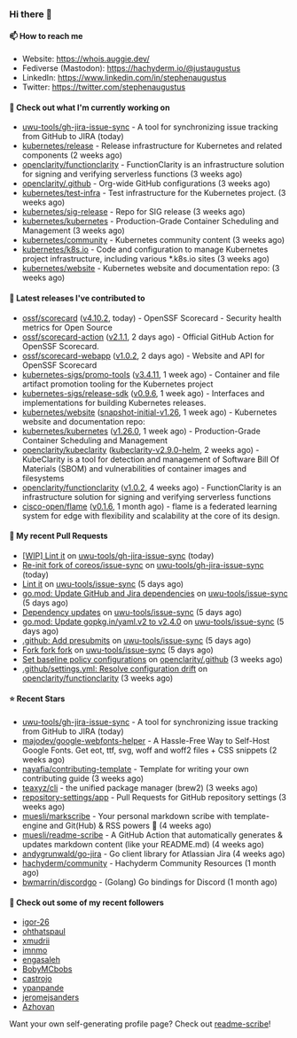 ### Hi there 👋

#### 📫 How to reach me

- Website: https://whois.auggie.dev/
- Fediverse (Mastodon): https://hachyderm.io/@justaugustus
- LinkedIn: https://www.linkedin.com/in/stephenaugustus
- Twitter: https://twitter.com/stephenaugustus

#### 👷 Check out what I'm currently working on

- [uwu-tools/gh-jira-issue-sync](https://github.com/uwu-tools/gh-jira-issue-sync) - A tool for synchronizing issue tracking from GitHub to JIRA  (today)
- [kubernetes/release](https://github.com/kubernetes/release) - Release infrastructure for Kubernetes and related components (2 weeks ago)
- [openclarity/functionclarity](https://github.com/openclarity/functionclarity) - FunctionClarity is an infrastructure solution for signing and verifying serverless functions (3 weeks ago)
- [openclarity/.github](https://github.com/openclarity/.github) - Org-wide GitHub configurations (3 weeks ago)
- [kubernetes/test-infra](https://github.com/kubernetes/test-infra) - Test infrastructure for the Kubernetes project. (3 weeks ago)
- [kubernetes/sig-release](https://github.com/kubernetes/sig-release) - Repo for SIG release (3 weeks ago)
- [kubernetes/kubernetes](https://github.com/kubernetes/kubernetes) - Production-Grade Container Scheduling and Management (3 weeks ago)
- [kubernetes/community](https://github.com/kubernetes/community) - Kubernetes community content (3 weeks ago)
- [kubernetes/k8s.io](https://github.com/kubernetes/k8s.io) - Code and configuration to manage Kubernetes project infrastructure, including various *.k8s.io sites (3 weeks ago)
- [kubernetes/website](https://github.com/kubernetes/website) - Kubernetes website and documentation repo:  (3 weeks ago)

#### 🔭 Latest releases I've contributed to

- [ossf/scorecard](https://github.com/ossf/scorecard) ([v4.10.2](https://github.com/ossf/scorecard/releases/tag/v4.10.2), today) - OpenSSF Scorecard - Security health metrics for Open Source
- [ossf/scorecard-action](https://github.com/ossf/scorecard-action) ([v2.1.1](https://github.com/ossf/scorecard-action/releases/tag/v2.1.1), 2 days ago) - Official GitHub Action for OpenSSF Scorecard.
- [ossf/scorecard-webapp](https://github.com/ossf/scorecard-webapp) ([v1.0.2](https://github.com/ossf/scorecard-webapp/releases/tag/v1.0.2), 2 days ago) - Website and API for OpenSSF Scorecard
- [kubernetes-sigs/promo-tools](https://github.com/kubernetes-sigs/promo-tools) ([v3.4.11](https://github.com/kubernetes-sigs/promo-tools/releases/tag/v3.4.11), 1 week ago) - Container and file artifact promotion tooling for the Kubernetes project
- [kubernetes-sigs/release-sdk](https://github.com/kubernetes-sigs/release-sdk) ([v0.9.6](https://github.com/kubernetes-sigs/release-sdk/releases/tag/v0.9.6), 1 week ago) - Interfaces and implementations for building Kubernetes releases.
- [kubernetes/website](https://github.com/kubernetes/website) ([snapshot-initial-v1.26](https://github.com/kubernetes/website/releases/tag/snapshot-initial-v1.26), 1 week ago) - Kubernetes website and documentation repo: 
- [kubernetes/kubernetes](https://github.com/kubernetes/kubernetes) ([v1.26.0](https://github.com/kubernetes/kubernetes/releases/tag/v1.26.0), 1 week ago) - Production-Grade Container Scheduling and Management
- [openclarity/kubeclarity](https://github.com/openclarity/kubeclarity) ([kubeclarity-v2.9.0-helm](https://github.com/openclarity/kubeclarity/releases/tag/kubeclarity-v2.9.0-helm), 2 weeks ago) - KubeClarity is a tool for detection and management of Software Bill Of Materials (SBOM) and vulnerabilities of container images and filesystems
- [openclarity/functionclarity](https://github.com/openclarity/functionclarity) ([v1.0.2](https://github.com/openclarity/functionclarity/releases/tag/v1.0.2), 4 weeks ago) - FunctionClarity is an infrastructure solution for signing and verifying serverless functions
- [cisco-open/flame](https://github.com/cisco-open/flame) ([v0.1.6](https://github.com/cisco-open/flame/releases/tag/v0.1.6), 1 month ago) - flame is a federated learning system for edge with flexibility and scalability at the core of its design.

#### 🔨 My recent Pull Requests

- [[WIP] Lint it](https://github.com/uwu-tools/gh-jira-issue-sync/pull/3) on [uwu-tools/gh-jira-issue-sync](https://github.com/uwu-tools/gh-jira-issue-sync) (today)
- [Re-init fork of coreos/issue-sync](https://github.com/uwu-tools/gh-jira-issue-sync/pull/2) on [uwu-tools/gh-jira-issue-sync](https://github.com/uwu-tools/gh-jira-issue-sync) (today)
- [Lint it](https://github.com/uwu-tools/issue-sync/pull/12) on [uwu-tools/issue-sync](https://github.com/uwu-tools/issue-sync) (5 days ago)
- [go.mod: Update GitHub and Jira dependencies](https://github.com/uwu-tools/issue-sync/pull/11) on [uwu-tools/issue-sync](https://github.com/uwu-tools/issue-sync) (5 days ago)
- [Dependency updates](https://github.com/uwu-tools/issue-sync/pull/10) on [uwu-tools/issue-sync](https://github.com/uwu-tools/issue-sync) (5 days ago)
- [go.mod: Update gopkg.in/yaml.v2 to v2.4.0](https://github.com/uwu-tools/issue-sync/pull/9) on [uwu-tools/issue-sync](https://github.com/uwu-tools/issue-sync) (5 days ago)
- [.github: Add presubmits](https://github.com/uwu-tools/issue-sync/pull/8) on [uwu-tools/issue-sync](https://github.com/uwu-tools/issue-sync) (5 days ago)
- [Fork fork fork](https://github.com/uwu-tools/issue-sync/pull/1) on [uwu-tools/issue-sync](https://github.com/uwu-tools/issue-sync) (5 days ago)
- [Set baseline policy configurations](https://github.com/openclarity/.github/pull/1) on [openclarity/.github](https://github.com/openclarity/.github) (3 weeks ago)
- [.github/settings.yml: Resolve configuration drift](https://github.com/openclarity/functionclarity/pull/113) on [openclarity/functionclarity](https://github.com/openclarity/functionclarity) (3 weeks ago)

#### ⭐ Recent Stars

- [uwu-tools/gh-jira-issue-sync](https://github.com/uwu-tools/gh-jira-issue-sync) - A tool for synchronizing issue tracking from GitHub to JIRA  (today)
- [majodev/google-webfonts-helper](https://github.com/majodev/google-webfonts-helper) - A Hassle-Free Way to Self-Host Google Fonts. Get eot, ttf, svg, woff and woff2 files &#43; CSS snippets (2 weeks ago)
- [nayafia/contributing-template](https://github.com/nayafia/contributing-template) - Template for writing your own contributing guide (3 weeks ago)
- [teaxyz/cli](https://github.com/teaxyz/cli) - the unified package manager (brew2) (3 weeks ago)
- [repository-settings/app](https://github.com/repository-settings/app) - Pull Requests for GitHub repository settings (3 weeks ago)
- [muesli/markscribe](https://github.com/muesli/markscribe) - Your personal markdown scribe with template-engine and Git(Hub) &amp; RSS powers 📜 (4 weeks ago)
- [muesli/readme-scribe](https://github.com/muesli/readme-scribe) - A GitHub Action that automatically generates &amp; updates markdown content (like your README.md) (4 weeks ago)
- [andygrunwald/go-jira](https://github.com/andygrunwald/go-jira) - Go client library for Atlassian Jira (4 weeks ago)
- [hachyderm/community](https://github.com/hachyderm/community) - Hachyderm Community Resources (1 month ago)
- [bwmarrin/discordgo](https://github.com/bwmarrin/discordgo) -  (Golang) Go bindings for Discord (1 month ago)

#### 👯 Check out some of my recent followers

- [igor-26](https://github.com/igor-26)
- [ohthatspaul](https://github.com/ohthatspaul)
- [xmudrii](https://github.com/xmudrii)
- [imnmo](https://github.com/imnmo)
- [engasaleh](https://github.com/engasaleh)
- [BobyMCbobs](https://github.com/BobyMCbobs)
- [castrojo](https://github.com/castrojo)
- [ypanpande](https://github.com/ypanpande)
- [jeromejsanders](https://github.com/jeromejsanders)
- [Azhovan](https://github.com/Azhovan)

Want your own self-generating profile page? Check out [readme-scribe](https://github.com/muesli/readme-scribe)!
